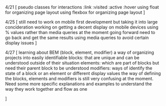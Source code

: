 4/21 [
  pseudo classes for interactions
    :link
    :visited
    :active
    :hover
  using float for organizing page layout
  using flexbox for organizing page layout
]

4/25 [
  still need to work on mobile first development but taking it into large concideration
    working on getting a decent display on mobile devices 
  using % values rather than media queries at the moment
  going forward need to go back and get the same results using media queries 
    to avoid certain display issues
]

4/27 [
  learning about BEM (block, element, modifier)
  a way of organizing projects into easily identifiable 
    blocks: that are unique and can be understood outside of their situation
    elements: which are part of blocks but need their parent block to be understood
    modifiers: ways of identify the state of a block or an element or different display values
  the way of defining the blocks, elements and modifiers is still very confusing at the moment. Need some more specific explanations and examples to understand the way they work together and flow as one
  
]
